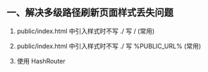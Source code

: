 ## 一、解决多级路径刷新页面样式丢失问题

1. public/index.html 中引入样式时不写 ./ 写 / (常用)

2. public/index.html 中引入样式时不写 ./ 写 %PUBLIC_URL% (常用)

3. 使用 HashRouter
